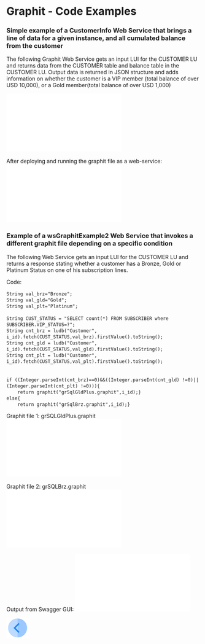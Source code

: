# Graphit - Code Examples
### Simple example of a CustomerInfo Web Service that brings a line of data for a given instance, and all cumulated balance from the customer

The following Graphit Web Service gets an input LUI for the CUSTOMER LU and returns data from the CUSTOMER table and balance table in the CUSTOMER LU. 
Output data is returned in JSON structure and adds information on whether the customer is a VIP member (total balance of over USD 10,000), or a Gold member(total balance of over USD 1,000) 

![](/articles/15_web_services/17_Graphit/images/58_graphit_examples.md)

After deploying and running the graphit file as a web-service:
![](/articles/15_web_services/17_Graphit/images/59_graphit_examples.md)


###  Example of a wsGraphitExample2 Web Service that invokes a different graphit file depending on a specific condition    
The following Web Service gets an input LUI for the CUSTOMER LU and returns a response stating whether a customer has a Bronze, Gold or Platinum Status on one of his subscription lines.

Code:

```
String val_brz="Bronze";
String val_gld="Gold";
String val_plt="Platinum";

String CUST_STATUS = "SELECT count(*) FROM SUBSCRIBER where SUBSCRIBER.VIP_STATUS=?";
String cnt_brz = ludb("Customer", i_id).fetch(CUST_STATUS,val_brz).firstValue().toString();
String cnt_gld = ludb("Customer", i_id).fetch(CUST_STATUS,val_gld).firstValue().toString();
String cnt_plt = ludb("Customer", i_id).fetch(CUST_STATUS,val_plt).firstValue().toString();


if ((Integer.parseInt(cnt_brz)==0)&&((Integer.parseInt(cnt_gld) !=0)||(Integer.parseInt(cnt_plt) !=0))){
	return graphit("grSqlGldPlus.graphit",i_id);}
else{
	return graphit("grSqlBrz.graphit",i_id);}
```


Graphit file 1: grSQLGldPlus.graphit
![](/articles/15_web_services/17_Graphit/images/61_graphit_examples.md)


Graphit file 2: grSQLBrz.graphit
![](/articles/15_web_services/17_Graphit/images/62_graphit_examples.md)


Output from Swagger GUI:
![](/articles/15_web_services/17_Graphit/images/60_graphit_examples.md)



[![Previous](/articles/images/Previous.png)](/articles/15_web_services/17_Graphit/09_invoke_graphit_from_outside_studio.md)
